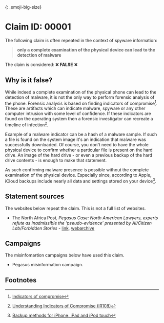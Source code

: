 <style>
.emoji-big-size img {font-size: 4rem;}
</style>

{: .emoji-big-size}
# Claim ID: 00001

The following claim is often repeated in the context of spyware information:

> **only a complete examination of the physical device can lead to the detection of malware**

The claim is considered: :x: **FALSE** :x:

## Why is it false?
While indeed a complete examination of the physical phone can lead to the detection of malware, it is not the only way to perform forensic analysis of the phone. Forensic analysis is based on finding indicators of compromise[^wiki]. These are artifacts which can indicate malware, spyware or any other computer intrusion with some level of confidence. If these indicators are found on the operating system then a forensic investigator can recreate a timeline of infection[^cisa].

Example of a malware indicator can be a hash of a malware sample. If such a file is found on the system image it's an indication that malware was successfully downloaded. Of course, you don't need to have the whole physical device to confirm whether a particular file is present on the hard drive. An image of the hard drive - or even a previous backup of the hard drive contents - is enough to make that statement.

As such confirming malware presence is possible without the complete examination of the physical device. Especially since, according to Apple, iCloud backups include nearly all data and settings stored on your device[^apple].

## Statement sources
The websites below repeat the claim. This is not a full list of websites.
* The North Africa Post, *Pegasus Case: North American Lawyers, experts refute as inadmissible the ‘pseudo-evidence’ presented by AI/Citizen Lab/Forbidden Stories* - [link](https://northafricapost.com/65628-pegasus-case-north-american-lawyers-experts-refute-as-inadmissible-the-pseudo-evidence-presented-by-ai-citizen-lab-forbidden-stories.html), [webarchive](https://web.archive.org/web/20230303162614/https://northafricapost.com/65628-pegasus-case-north-american-lawyers-experts-refute-as-inadmissible-the-pseudo-evidence-presented-by-ai-citizen-lab-forbidden-stories.html)

## Campaigns
The misinfomartion campaigns below have used this claim.
* Pegasus misinformation campaign.

## Footnotes
[^wiki]: [Indicators of compromise](https://www.trendmicro.com/vinfo/us/security/definition/indicators-of-compromise)
[^cisa]: [Understanding Indicators of Compromise (IR108)](https://www.cisa.gov/news-events/events/understanding-indicators-compromise-ir108)
[^apple]: [Backup methods for iPhone, iPad and iPod touch](https://support.apple.com/en-gb/HT204136)
